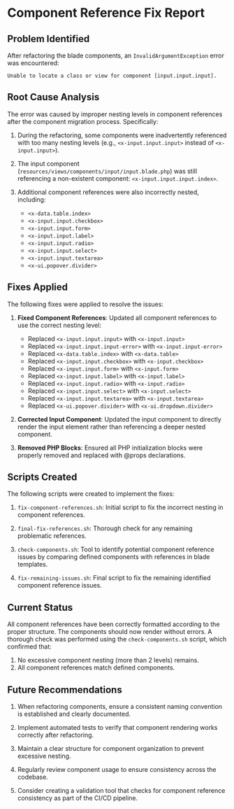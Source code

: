 # Component Reference Fix Report

## Problem Identified

After refactoring the blade components, an `InvalidArgumentException` error was encountered:

```
Unable to locate a class or view for component [input.input.input].
```

## Root Cause Analysis

The error was caused by improper nesting levels in component references after the component migration process. Specifically:

1. During the refactoring, some components were inadvertently referenced with too many nesting levels (e.g., `<x-input.input.input>` instead of `<x-input.input>`).

2. The input component (`resources/views/components/input/input.blade.php`) was still referencing a non-existent component: `<x-input.input.input.index>`.

3. Additional component references were also incorrectly nested, including:
   - `<x-data.table.index>`
   - `<x-input.input.checkbox>`
   - `<x-input.input.form>`
   - `<x-input.input.label>`
   - `<x-input.input.radio>`
   - `<x-input.input.select>`
   - `<x-input.input.textarea>`
   - `<x-ui.popover.divider>`

## Fixes Applied

The following fixes were applied to resolve the issues:

1. **Fixed Component References**: Updated all component references to use the correct nesting level:
   - Replaced `<x-input.input.input>` with `<x-input.input>`
   - Replaced `<x-input.input.input-error>` with `<x-input.input-error>`
   - Replaced `<x-data.table.index>` with `<x-data.table>`
   - Replaced `<x-input.input.checkbox>` with `<x-input.checkbox>`
   - Replaced `<x-input.input.form>` with `<x-input.form>`
   - Replaced `<x-input.input.label>` with `<x-input.label>`
   - Replaced `<x-input.input.radio>` with `<x-input.radio>`
   - Replaced `<x-input.input.select>` with `<x-input.select>`
   - Replaced `<x-input.input.textarea>` with `<x-input.textarea>`
   - Replaced `<x-ui.popover.divider>` with `<x-ui.dropdown.divider>`

2. **Corrected Input Component**: Updated the input component to directly render the input element rather than referencing a deeper nested component.

3. **Removed PHP Blocks**: Ensured all PHP initialization blocks were properly removed and replaced with @props declarations.

## Scripts Created

The following scripts were created to implement the fixes:

1. `fix-component-references.sh`: Initial script to fix the incorrect nesting in component references.
   
2. `final-fix-references.sh`: Thorough check for any remaining problematic references.

3. `check-components.sh`: Tool to identify potential component reference issues by comparing defined components with references in blade templates.

4. `fix-remaining-issues.sh`: Final script to fix the remaining identified component reference issues.

## Current Status

All component references have been correctly formatted according to the proper structure. The components should now render without errors. A thorough check was performed using the `check-components.sh` script, which confirmed that:

1. No excessive component nesting (more than 2 levels) remains.
2. All component references match defined components.

## Future Recommendations

1. When refactoring components, ensure a consistent naming convention is established and clearly documented.

2. Implement automated tests to verify that component rendering works correctly after refactoring.

3. Maintain a clear structure for component organization to prevent excessive nesting.

4. Regularly review component usage to ensure consistency across the codebase.

5. Consider creating a validation tool that checks for component reference consistency as part of the CI/CD pipeline. 